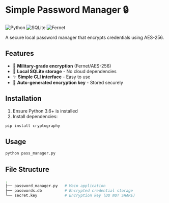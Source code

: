 # Simple Password Manager 🔒

![Python](https://img.shields.io/badge/Python-3.6+-blue.svg)
![SQLite](https://img.shields.io/badge/SQLite-3-green.svg)
![Fernet](https://img.shields.io/badge/Encryption-Fernet-yellow.svg)

A secure local password manager that encrypts credentials using AES-256.

## Features

- 🔐 **Military-grade encryption** (Fernet/AES-256)
- 💾 **Local SQLite storage** - No cloud dependencies
- ✨ **Simple CLI interface** - Easy to use
- 🔑 **Auto-generated encryption key** - Stored securely

## Installation

1. Ensure Python 3.6+ is installed
2. Install dependencies:

```bash
pip install cryptography
```

## Usage
```bash
python pass_manager.py
```

## File Structure
```bash
.
├── password_manager.py   # Main application
├── passwords.db          # Encrypted credential storage
└── secret.key            # Encryption key (DO NOT SHARE)
```
